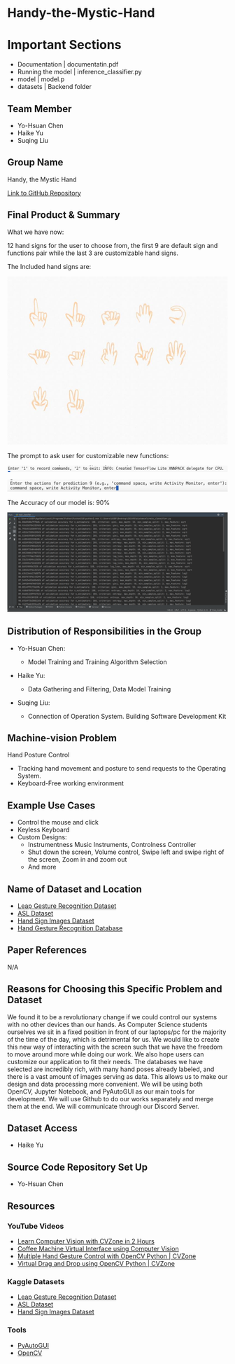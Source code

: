# Handy-the-Mystic-Hand

# Important Sections

- Documentation | documentatin.pdf
- Running the model | inference_classifier.py
- model | model.p
- datasets | Backend folder

## Team Member

- Yo-Hsuan Chen
- Haike Yu
- Suqing Liu

## Group Name

Handy, the Mystic Hand

[Link to GitHub Repository](https://github.com/Handy-the-Mystic-Hand/Handy-the-Mystic-Hand)

## Final Product & Summary

What we have now: 

12 hand signs for the user to choose from, the first 9 are default sign and functions pair while the last 3 are customizable hand signs.

The Included hand signs are:

![](./pig.jpg)


The prompt to ask user for customizable new functions:

![](./1.jpg)

![](./2.jpg)

The Accuracy of our model is: 90%

![](./accuracy.jpg)
## Distribution of Responsibilities in the Group

- Yo-Hsuan Chen:
	- Model Training and Training Algorithm Selection

- Haike Yu:
	- Data Gathering and Filtering, Data Model Training

- Suqing Liu:
	- Connection of Operation System. Building Software Development Kit

## Machine-vision Problem

Hand Posture Control

- Tracking hand movement and posture to send requests to the Operating System.
- Keyboard-Free working environment

## Example Use Cases

- Control the mouse and click
- Keyless Keyboard
- Custom Designs:
  - Instrumentness Music Instruments, Controlness Controller
  - Shut down the screen, Volume control, Swipe left and swipe right of the screen, Zoom in and zoom out
  - And more

## Name of Dataset and Location

- [Leap Gesture Recognition Dataset](https://www.kaggle.com/datasets/gti-upm/leapgestrecog)
- [ASL Dataset](https://www.kaggle.com/datasets/ayuraj/asl-dataset)
- [Hand Sign Images Dataset](https://www.kaggle.com/datasets/ash2703/handsignimages)
- [Hand Gesture Recognition Database](https://www.kaggle.com/datasets/gti-upm/leapgestrecog)

## Paper References

N/A

## Reasons for Choosing this Specific Problem and Dataset

We found it to be a revolutionary change if we could control our systems with no other devices than our hands. As Computer Science students ourselves we sit in a fixed position in front of our laptops/pc for the majority of the time of the day, which is detrimental for us. We would like to create this new way of interacting with the screen such that we have the freedom to move around more while doing our work. We also hope users can customize our application to fit their needs. The databases we have selected are incredibly rich, with many hand poses already labeled, and there is a vast amount of images serving as data. This allows us to make our design and data processing more convenient. We will be using both OpenCV, Jupyter Notebook, and PyAutoGUI as our main tools for development. We will use Github to do our works separately and merge them at the end. We will communicate through our Discord Server.

## Dataset Access

- Haike Yu

## Source Code Repository Set Up

- Yo-Hsuan Chen

## Resources

### YouTube Videos

- [Learn Computer Vision with CVZone in 2 Hours](https://www.youtube.com/watch?v=ieXQTtQgyo0&t=15s)
- [Coffee Machine Virtual Interface using Computer Vision](https://www.youtube.com/watch?v=trIwJ17YmsI)
- [Multiple Hand Gesture Control with OpenCV Python | CVZone](https://www.youtube.com/watch?v=3xfOa4yeOb0)
- [Virtual Drag and Drop using OpenCV Python | CVZone](https://www.youtube.com/watch?v=6DxN8G9vB50)

### Kaggle Datasets

- [Leap Gesture Recognition Dataset](https://www.kaggle.com/datasets/gti-upm/leapgestrecog)
- [ASL Dataset](https://www.kaggle.com/datasets/ayuraj/asl-dataset)
- [Hand Sign Images Dataset](https://www.kaggle.com/datasets/ash2703/handsignimages)

### Tools

- [PyAutoGUI](https://pyautogui.readthedocs.io/en/latest/)
- [OpenCV](https://opencv.org/)

